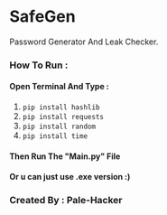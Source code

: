 # SafeGen
Password Generator And Leak Checker.

### How To Run :
#### Open Terminal And Type :
1. `pip install hashlib`
2. `pip install requests`
3. `pip install random`
4. `pip install time`
#### Then Run The "Main.py" File

#### Or u can just use .exe version :)

### Created By : Pale-Hacker
